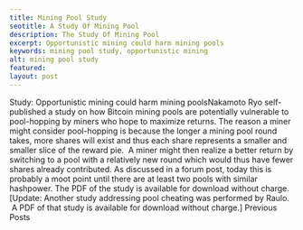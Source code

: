```yaml
---
title: Mining Pool Study
seotitle: A Study Of Mining Pool
description: The Study Of Mining Pool
excerpt: Opportunistic mining could harm mining pools
keywords: mining pool study, opportunistic mining 
alt: mining pool study
featured: 
layout: post
---
```

Study: Opportunistic mining could harm mining poolsNakamoto Ryo self-published a study on how Bitcoin mining pools are potentially vulnerable to pool-hopping by miners who hope to maximize returns.
The reason a miner might consider pool-hopping is because the longer a mining pool round takes, more shares will exist and thus each share represents a smaller and smaller slice of the reward pie.  A miner might then realize a better return by switching to a pool with a relatively new round which would thus have fewer shares already contributed.
As discussed in a forum post, today this is probably a moot point until there are at least two pools with similar hashpower.
The PDF of the study is available for download without charge.
[Update: Another study addressing pool cheating was performed by Raulo.  A PDF of that study is available for download without charge.]
Previous Posts
